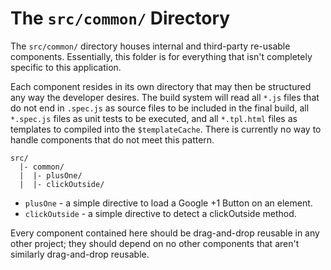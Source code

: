# The `src/common/` Directory

The `src/common/` directory houses internal and third-party re-usable
components. Essentially, this folder is for everything that isn't completely
specific to this application.

Each component resides in its own directory that may then be structured any way
the developer desires. The build system will read all `*.js` files that do not
end in `.spec.js` as source files to be included in the final build, all
`*.spec.js` files as unit tests to be executed, and all `*.tpl.html` files as
templates to compiled into the `$templateCache`. There is currently no way to
handle components that do not meet this pattern.

```
src/
  |- common/
  |  |- plusOne/
  |  |- clickOutside/
```

- `plusOne` - a simple directive to load a Google +1 Button on an element.
- `clickOutside` - a simple directive to detect a clickOutside method.

Every component contained here should be drag-and-drop reusable in any other 
project; they should depend on no other components that aren't similarly 
drag-and-drop reusable.
